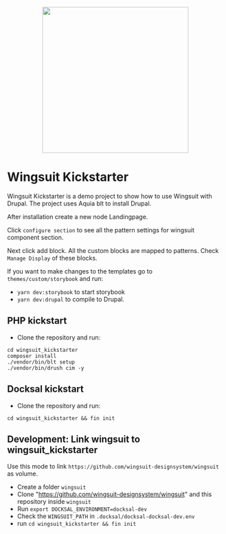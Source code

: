 <p align="center">
<img src="https://github.com/wingsuit-designsystem/wingsuit/raw/master/images/wsuit-logo-stacked.svg" width="340px">
</p>

# Wingsuit Kickstarter

Wingsuit Kickstarter is a demo project to show how to use Wingsuit with Drupal.
The project uses Aquia blt to install Drupal. 

After installation create a new node Landingpage. 

Click `configure section` to see all the pattern settings for wingsuit component section. 

Next click add block. All the custom blocks are mapped to patterns. Check `Manage Display` of these blocks. 

If you want to make changes to the templates go to `themes/custom/storybook` and run:
* `yarn dev:storybook` to start storybook
* `yarn dev:drupal` to compile to Drupal. 

## PHP kickstart
   * Clone the repository and run:
```
cd wingsuit_kickstarter
composer install
./vendor/bin/blt setup
./vendor/bin/drush cim -y
```

## Docksal kickstart

   * Clone the repository and run:
```
cd wingsuit_kickstarter && fin init
```

## Development: Link wingsuit to wingsuit_kickstarter
Use this mode to link `https://github.com/wingsuit-designsystem/wingsuit` as volume.

   * Create a folder `wingsuit`
   * Clone "https://github.com/wingsuit-designsystem/wingsuit" and this repository inside `wingsuit`
   * Run `export DOCKSAL_ENVIRONMENT=docksal-dev`
   * Check the `WINGSUIT_PATH` in `.docksal/docksal-docksal-dev.env`
   * run `cd wingsuit_kickstarter && fin init`

